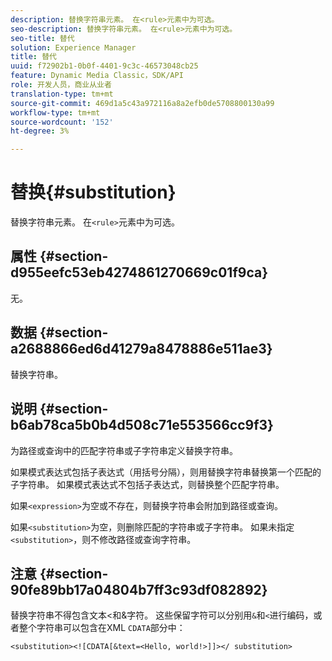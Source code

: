 ```yaml
---
description: 替换字符串元素。 在<rule>元素中为可选。
seo-description: 替换字符串元素。 在<rule>元素中为可选。
seo-title: 替代
solution: Experience Manager
title: 替代
uuid: f72902b1-0b0f-4401-9c3c-46573048cb25
feature: Dynamic Media Classic，SDK/API
role: 开发人员，商业从业者
translation-type: tm+mt
source-git-commit: 469d1a5c43a972116a8a2efb0de5708800130a99
workflow-type: tm+mt
source-wordcount: '152'
ht-degree: 3%

---
```



# 替换{#substitution}

替换字符串元素。 在`<rule>`元素中为可选。

## 属性 {#section-d955eefc53eb4274861270669c01f9ca}

无。

## 数据 {#section-a2688866ed6d41279a8478886e511ae3}

替换字符串。

## 说明 {#section-b6ab78ca5b0b4d508c71e553566cc9f3}

为路径或查询中的匹配字符串或子字符串定义替换字符串。

如果模式表达式包括子表达式（用括号分隔），则用替换字符串替换第一个匹配的子字符串。 如果模式表达式不包括子表达式，则替换整个匹配字符串。

如果`<expression>`为空或不存在，则替换字符串会附加到路径或查询。

如果`<substitution>`为空，则删除匹配的字符串或子字符串。 如果未指定`<substitution>`，则不修改路径或查询字符串。

## 注意 {#section-90fe89bb17a04804b7ff3c93df082892}

替换字符串不得包含文本&lt;和&amp;字符。 这些保留字符可以分别用`&`和`<`进行编码，或者整个字符串可以包含在XML `CDATA`部分中：

`<substitution><![CDATA[&text=<Hello, world!>]]></ substitution>`

